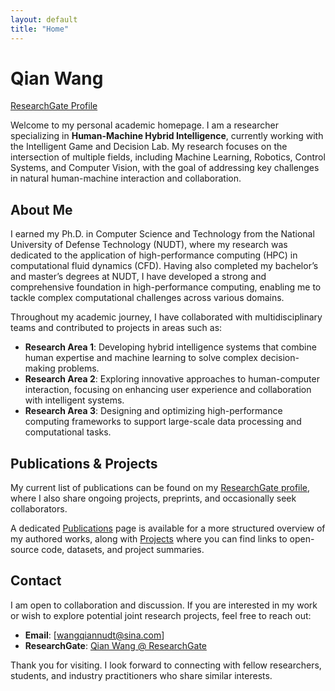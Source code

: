 ```yaml
---
layout: default
title: "Home"
---
```


# Qian Wang

[ResearchGate Profile](https://www.researchgate.net/profile/Qian-Wang-120)

Welcome to my personal academic homepage. I am a researcher specializing in **Human-Machine Hybrid Intelligence**, currently working with the Intelligent Game and Decision Lab. My research focuses on the intersection of multiple fields, including Machine Learning, Robotics, Control Systems, and Computer Vision, with the goal of addressing key challenges in natural human-machine interaction and collaboration.

## About Me

I earned my Ph.D. in Computer Science and Technology from the National University of Defense Technology (NUDT), where my research was dedicated to the application of high-performance computing (HPC) in computational fluid dynamics (CFD). Having also completed my bachelor’s and master’s degrees at NUDT, I have developed a strong and comprehensive foundation in high-performance computing, enabling me to tackle complex computational challenges across various domains.

Throughout my academic journey, I have collaborated with multidisciplinary teams and contributed to projects in areas such as:

- **Research Area 1**: Developing hybrid intelligence systems that combine human expertise and machine learning to solve complex decision-making problems.
- **Research Area 2**: Exploring innovative approaches to human-computer interaction, focusing on enhancing user experience and collaboration with intelligent systems.
- **Research Area 3**: Designing and optimizing high-performance computing frameworks to support large-scale data processing and computational tasks.

## Publications & Projects

My current list of publications can be found on my [ResearchGate profile](https://www.researchgate.net/profile/Qian-Wang-120), where I also share ongoing projects, preprints, and occasionally seek collaborators.

A dedicated [Publications](./publications.md) page is available for a more structured overview of my authored works, along with [Projects](./projects.md) where you can find links to open-source code, datasets, and project summaries.

## Contact

I am open to collaboration and discussion. If you are interested in my work or wish to explore potential joint research projects, feel free to reach out:

- **Email**: [wangqiannudt@sina.com]
- **ResearchGate**: [Qian Wang @ ResearchGate](https://www.researchgate.net/profile/Qian-Wang-120)

Thank you for visiting. I look forward to connecting with fellow researchers, students, and industry practitioners who share similar interests.